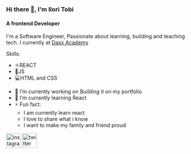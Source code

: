 ### Hi there 👋, I'm Ilori Tobi
#### A frontend Developer
I'm a Software Engineer, Passionate about learning, building and teaching tech. I currently at <a href="https://daxxacademy.com/">Daxx Academy</a>

Skills: 
  <ul>
    <li>⚛REACT</li>
    <li>📱JS</li>
    <li>💻HTML and CSS</li>
  </ul>


- 🔭 I’m currently working on Building it on my portfolio  
- 🌱 I’m currently learning React 
- ⚡ Fun fact:
  <ul>
    <li>I am currently learn react</li>
    <li>I love to share what i know</li>
    <li>I want to make my family and friend proud</li>
  </ul>

[<img src='https://cdn.jsdelivr.net/npm/simple-icons@3.0.1/icons/instagram.svg' alt='instagram' height='40'>](https://www.instagram.com/ilori_tobiDev/)  [<img src='https://cdn.jsdelivr.net/npm/simple-icons@3.0.1/icons/twitter.svg' alt='twitter' height='40'>](https://twitter.com/ilori_tobi59)  
